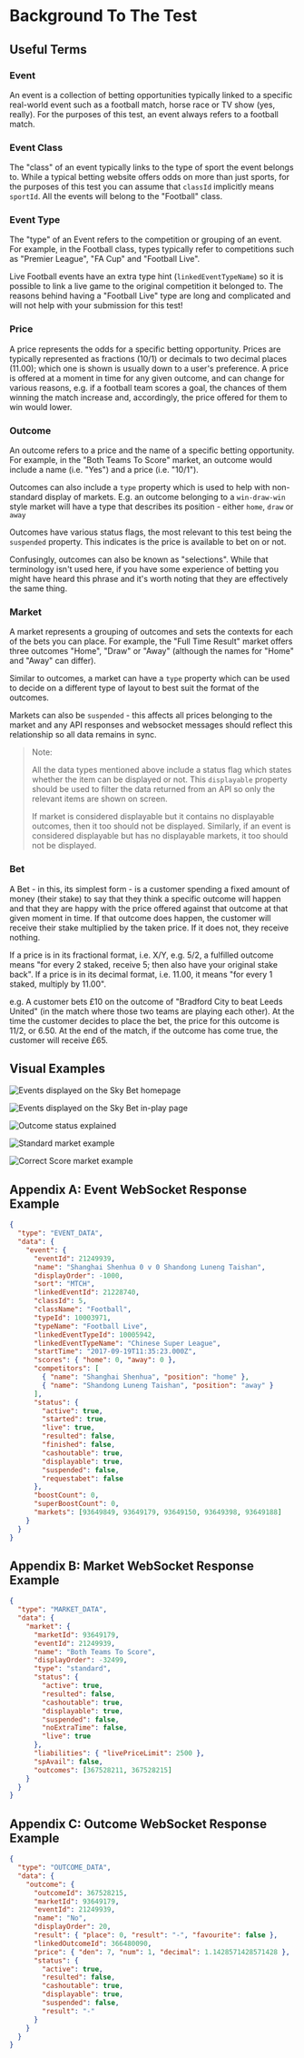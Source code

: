# Background To The Test

## Useful Terms

### Event

An event is a collection of betting opportunities typically linked to a specific real-world event such as a football match, horse race or TV show (yes, really). For the purposes of this test, an event always refers to a football match.

### Event Class

The "class" of an event typically links to the type of sport the event belongs to. While a typical betting website offers odds on more than just sports, for the purposes of this test you can assume that `classId` implicitly means `sportId`. All the events will belong to the "Football" class.

### Event Type

The "type" of an Event refers to the competition or grouping of an event. For example, in the Football class, types typically refer to competitions such as "Premier League", "FA Cup" and "Football Live".

Live Football events have an extra type hint (`linkedEventTypeName`) so it is possible to link a live game to the original competition it belonged to. The reasons behind having a "Football Live" type are long and complicated and will not help with your submission for this test!

### Price

A price represents the odds for a specific betting opportunity. Prices are typically represented as fractions (10/1) or decimals to two decimal places (11.00); which one is shown is usually down to a user's preference.  A price is offered at a moment in time for any given outcome, and can change for various reasons, e.g. if a football team scores a goal, the chances of them winning the match increase and, accordingly, the price offered for them to win would lower.

### Outcome

An outcome refers to a price and the name of a specific betting opportunity. For example, in the "Both Teams To Score" market, an outcome would include a name (i.e. "Yes") and a price (i.e. "10/1").

Outcomes can also include a `type` property which is used to help with non-standard display of markets. E.g. an outcome belonging to a `win-draw-win` style market will have a type that describes its position - either `home`, `draw` or `away`

Outcomes have various status flags, the most relevant to this test being the `suspended` property. This indicates is the price is available to bet on or not.

Confusingly, outcomes can also be known as "selections". While that terminology isn't used here, if you have some experience of betting you might have heard this phrase and it's worth noting that they are effectively the same thing.

### Market

A market represents a grouping of outcomes and sets the contexts for each of the bets you can place. For example, the "Full Time Result" market offers three outcomes "Home", "Draw" or "Away" (although the names for "Home" and "Away" can differ).

Similar to outcomes, a market can have a `type` property which can be used to decide on a different type of layout to best suit the format of the outcomes.

Markets can also be `suspended` - this affects all prices belonging to the market and any API responses and websocket messages should reflect this relationship so all data remains in sync.

> Note:
>
> All the data types mentioned above include a status flag which states whether the item can be displayed or not. This `displayable` property should be used to filter the data returned from an API so only the relevant items are shown on screen.
>
> If market is considered displayable but it contains no displayable outcomes, then it too should not be displayed. Similarly, if an event is considered displayable but has no displayable markets, it too should not be displayed.

### Bet
A Bet - in this, its simplest form - is a customer spending a fixed amount of money (their stake) to say that they think a specific outcome will happen and that they are happy with the price offered against that outcome at that given moment in time.  If that outcome does happen, the customer will receive their stake multiplied by the taken price.  If it does not, they receive nothing.

If a price is in its fractional format, i.e. X/Y, e.g. 5/2, a fulfilled outcome means "for every 2 staked, receive 5; then also have your original stake back".  If a price is in its decimal format, i.e. 11.00, it means "for every 1 staked, multiply by 11.00".

e.g. A customer bets £10 on the outcome of "Bradford City to beat Leeds United" (in the match where those two teams are playing each other).  At the time the customer decides to place the bet, the price for this outcome is 11/2, or 6.50.  At the end of the match, if the outcome has come true, the customer will receive £65.


## Visual Examples

![Events displayed on the Sky Bet homepage](./images/homepage.png)

![Events displayed on the Sky Bet in-play page](./images/live-overview.png)

![Outcome status explained](./images/outcome-status.png)

![Standard market example](./images/standard-market.png)

![Correct Score market example](./images/correct-score-market.png)

## Appendix A: Event WebSocket Response Example

```json
{
  "type": "EVENT_DATA",
  "data": {
    "event": {
      "eventId": 21249939,
      "name": "Shanghai Shenhua 0 v 0 Shandong Luneng Taishan",
      "displayOrder": -1000,
      "sort": "MTCH",
      "linkedEventId": 21228740,
      "classId": 5,
      "className": "Football",
      "typeId": 10003971,
      "typeName": "Football Live",
      "linkedEventTypeId": 10005942,
      "linkedEventTypeName": "Chinese Super League",
      "startTime": "2017-09-19T11:35:23.000Z",
      "scores": { "home": 0, "away": 0 },
      "competitors": [
        { "name": "Shanghai Shenhua", "position": "home" },
        { "name": "Shandong Luneng Taishan", "position": "away" }
      ],
      "status": {
        "active": true,
        "started": true,
        "live": true,
        "resulted": false,
        "finished": false,
        "cashoutable": true,
        "displayable": true,
        "suspended": false,
        "requestabet": false
      },
      "boostCount": 0,
      "superBoostCount": 0,
      "markets": [93649849, 93649179, 93649150, 93649398, 93649188]
    }
  }
}
```

## Appendix B: Market WebSocket Response Example

```json
{
  "type": "MARKET_DATA",
  "data": {
    "market": {
      "marketId": 93649179,
      "eventId": 21249939,
      "name": "Both Teams To Score",
      "displayOrder": -32499,
      "type": "standard",
      "status": {
        "active": true,
        "resulted": false,
        "cashoutable": true,
        "displayable": true,
        "suspended": false,
        "noExtraTime": false,
        "live": true
      },
      "liabilities": { "livePriceLimit": 2500 },
      "spAvail": false,
      "outcomes": [367528211, 367528215]
    }
  }
}
```

## Appendix C: Outcome WebSocket Response Example

```json
{
  "type": "OUTCOME_DATA",
  "data": {
    "outcome": {
      "outcomeId": 367528215,
      "marketId": 93649179,
      "eventId": 21249939,
      "name": "No",
      "displayOrder": 20,
      "result": { "place": 0, "result": "-", "favourite": false },
      "linkedOutcomeId": 366480090,
      "price": { "den": 7, "num": 1, "decimal": 1.1428571428571428 },
      "status": {
        "active": true,
        "resulted": false,
        "cashoutable": true,
        "displayable": true,
        "suspended": false,
        "result": "-"
      }
    }
  }
}
```
